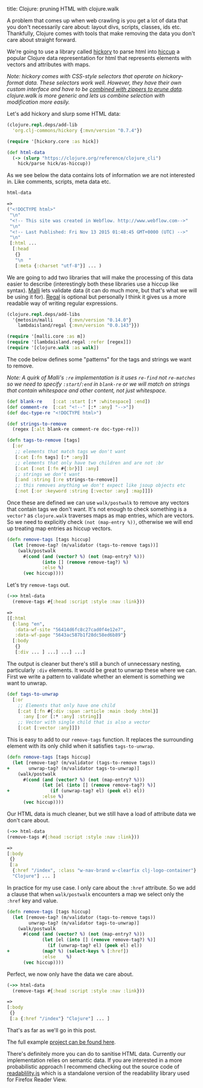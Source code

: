 title: Clojure: pruning HTML with clojure.walk

A problem that comes up when web crawling is you get a lot of data that you don't necessarily care about: layout divs, scripts, classes, ids etc. Thankfully, Clojure comes with tools that make removing the data you don't care about straight forward.

We're going to use a library called [hickory](https://github.com/clj-commons/hickory) to parse html into [hiccup](https://github.com/weavejester/hiccup) a popular Clojure data representation for html that represents elements with vectors and attributes with maps.

*Note: hickory comes with CSS-style selectors that operate on hickory-format data. These selectors work well. However, they have their own custom interface and have to be [combined with zippers to prune data](https://github.com/clj-commons/hickory/issues/41). clojure.walk is more generic and lets us combine selection with modification more easily.*

Let's add hickory and slurp some HTML data:

```clojure
(clojure.repl.deps/add-lib
  'org.clj-commons/hickory {:mvn/version "0.7.4"})

(require '[hickory.core :as hick])

(def html-data
  (-> (slurp "https://clojure.org/reference/clojure_cli")
    hick/parse hick/as-hiccup))
```

As we see below the data contains lots of information we are not interested in. Like comments, scripts, meta data etc.

```clojure
html-data

=>
("<!DOCTYPE html>"
 "\n"
 "<!-- This site was created in Webflow. http://www.webflow.com-->"
 "\n"
 "<!-- Last Published: Fri Nov 13 2015 01:48:45 GMT+0000 (UTC) -->"
 "\n"
 [:html ...
  [:head
   {}
   "\n  "
   [:meta {:charset "utf-8"}] ... )
```

We are going to add two libraries that will make the processing of this data easier to describe (interestingly both these libraries use a hiccup like syntax).  [Malli](https://github.com/metosin/malli) lets validate data (it can do much more, but that's what we will be using it for). [Regal](https://github.com/lambdaisland/regal) is optional but personally I think it gives us a more readable way of writing regular expressions.

```clojure
(clojure.repl.deps/add-libs
  '{metosin/malli      {:mvn/version "0.14.0"}
    lambdaisland/regal {:mvn/version "0.0.143"}})

(require '[malli.core :as m])
(require '[lambdaisland.regal :refer [regex]])
(require '[clojure.walk :as walk])
```

The code below defines some "patterns" for the tags and strings we want to remove.

*Note: A quirk of Malli's `:re` implementation is it uses `re-find` not `re-matches` so we need to specify `:start`/`:end` in `blank-re` or we will match on strings that contain whitespace and other content, not just whitespace.*

```clojure
(def blank-re    [:cat :start [:* :whitespace] :end])
(def comment-re  [:cat "<!--" [:* :any] "-->"])
(def doc-type-re "<!DOCTYPE html>")

(def strings-to-remove
  (regex [:alt blank-re comment-re doc-type-re]))

(defn tags-to-remove [tags]
  [:or
   ;; elements that match tags we don't want
   [:cat [:fn tags] [:* :any]]
   ;; elements that only have two children and are not :br
   [:cat [:not [:fn #{:br}]] :any]
   ;; strings we don't want
   [:and :string [:re strings-to-remove]]
   ;; this removes anything we don't expect like jsoup objects etc
   [:not [:or :keyword :string [:vector :any] :map]]])
```

Once these are defined we can use `walk/postwalk` to remove any vectors that contain tags we don't want. It's not enough to check something is a `vector?` as `clojure.walk` traverses maps as map entries, which are vectors. So we need to explicitly check `(not (map-entry %))`, otherwise we will end up treating map entries as hiccup vectors.

```clojure
(defn remove-tags [tags hiccup]
  (let [remove-tag? (m/validator (tags-to-remove tags))]
    (walk/postwalk
      #(cond (and (vector? %) (not (map-entry? %)))
             (into [] (remove remove-tag?) %)
             :else %)
      (vec hiccup))))
```

Let's try `remove-tags` out.

```clojure
(->> html-data
  (remove-tags #{:head :script :style :nav :link}))

=>
[[:html
  {:lang "en",
   :data-wf-site "56414d6fc8c27cad0f4e12e7",
   :data-wf-page "5643ac587b1f28dc58ed6b89"}
  [:body
   {}
   [:div ... ] ...] ...] ...]
```

The output is cleaner but there's still a bunch of unnecessary nesting, particularly `:div` elements. It would be great to unwrap these where we can. First we write a pattern to validate whether an element is something we want to unwrap.

```clojure
(def tags-to-unwrap
  [:or
    ;; Elements that only have one child
    [:cat [:fn #{:div :span :article :main :body :html}]
      :any [:or [:* :any] :string]]
    ;; Vector with single child that is also a vector
    [:cat [:vector :any]]])
```

This is easy to add to our `remove-tags` function. It replaces the surrounding element with its only child when it satisfies  `tags-to-unwrap`.

```clojure
(defn remove-tags [tags hiccup]
  (let [remove-tag? (m/validator (tags-to-remove tags))
+       unwrap-tag? (m/validator tags-to-unwrap)]
    (walk/postwalk
      #(cond (and (vector? %) (not (map-entry? %)))
             (let [el (into [] (remove remove-tag?) %)]
+               (if (unwrap-tag? el) (peek el) el))
             :else %)
      (vec hiccup))))
```

Our HTML data is much cleaner, but we still have a load of attribute data we don't care about.

```clojure
(->> html-data
(remove-tags #{:head :script :style :nav :link}))

=>
[:body
 {}
 [:a
  {:href "/index", :class "w-nav-brand w-clearfix clj-logo-container"}
  "Clojure"] ... ]
```

In practice for my use case. I only care about the `:href` attribute. So we add a clause that when `walk/postwalk` encounters a map we select only the `:href` key and value.

```clojure
(defn remove-tags [tags hiccup]
  (let [remove-tag? (m/validator (tags-to-remove tags))
        unwrap-tag? (m/validator tags-to-unwrap)]
    (walk/postwalk
      #(cond (and (vector? %) (not (map-entry? %)))
             (let [el (into [] (remove remove-tag?) %)]
               (if (unwrap-tag? el) (peek el) el))
+            (map? %) (select-keys % [:href])
             :else    %)
      (vec hiccup))))
```

Perfect, we now only have the data we care about.

```clojure
(->> html-data
  (remove-tags #{:head :script :style :nav :link}))

=>
[:body
 {}
 [:a {:href "/index"} "Clojure"] ... ]
```

That's as far as we'll go in this post.

The full example [project can be found here](https://github.com/andersmurphy/clj-cookbook/tree/master/crawling/pruning-html-with-clojure-walk).

There's definitely more you can do to sanitise HTML data. Currently our implementation relies on semantic data. If you are interested in a more probabilistic approach I recommend checking out the source code of [readablility.js](https://github.com/mozilla/readability) which is a standalone version of the readability library used for Firefox Reader View.
